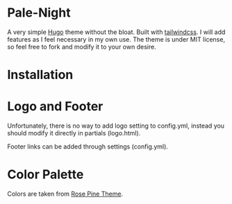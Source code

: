 # Pale-Night

A very simple [Hugo](https://gohugo.io) theme without the bloat. Built with [tailwindcss](https://tailwindcss.com). I will add features as I feel necessary in my own use. The theme is under MIT license, so feel free to fork and modify it to your own desire.

# Installation

# Logo and Footer

Unfortunately, there is no way to add logo setting to config.yml, instead you should modify it directly in partials (logo.html).

Footer links can be added through settings (config.yml).

# Color Palette

Colors are taken from [Rose Pine Theme](https://rosepinetheme.com).

